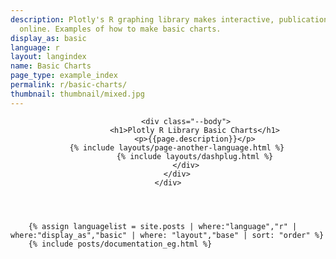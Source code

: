 ```yaml
---
description: Plotly's R graphing library makes interactive, publication-quality graphs
  online. Examples of how to make basic charts.
display_as: basic
language: r
layout: langindex
name: Basic Charts
page_type: example_index
permalink: r/basic-charts/
thumbnail: thumbnail/mixed.jpg
---
```


<header class="--welcome">
	<div class="--welcome-body">
		<!--div.--wrap-inner-->
		<div class="--title">

			<div class="--body">
				<h1>Plotly R Library Basic Charts</h1>
				<p>{{page.description}}</p>
        {% include layouts/page-another-language.html %}
				{% include layouts/dashplug.html %}
			</div>
		</div>
	</div>
</header>

		{% assign languagelist = site.posts | where:"language","r" | where:"display_as","basic" | where: "layout","base" | sort: "order" %}
        {% include posts/documentation_eg.html %}
